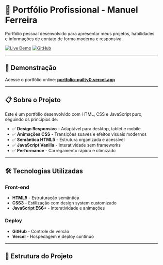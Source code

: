 # 💼 Portfólio Profissional - Manuel Ferreira

Portfólio pessoal desenvolvido para apresentar meus projetos, habilidades e informações de contato de forma moderna e responsiva.

[![Live Demo](https://img.shields.io/badge/Live-Demo-brightgreen)](https://portfolio-quilty0.vercel.app)
[![GitHub](https://img.shields.io/badge/GitHub-Repository-blue)](https://github.com/quilty0/portfolio)

---

## 🚀 Demonstração

Acesse o portfólio online: **[portfolio-quilty0.vercel.app](https://portfolio-quilty0.vercel.app)**

---

## 📋 Sobre o Projeto

Este é um portfólio desenvolvido com HTML, CSS e JavaScript puro, seguindo os princípios de:

- ✅ **Design Responsivo** - Adaptável para desktop, tablet e mobile
- ✅ **Animações CSS** - Transições suaves e efeitos visuais modernos
- ✅ **Semântica HTML5** - Estrutura organizada e acessível
- ✅ **JavaScript Vanilla** - Interatividade sem frameworks
- ✅ **Performance** - Carregamento rápido e otimizado

---

## 🛠️ Tecnologias Utilizadas

### Front-end
- **HTML5** - Estruturação semântica
- **CSS3** - Estilização com design system customizado
- **JavaScript ES6+** - Interatividade e animações

### Deploy
- **GitHub** - Controle de versão
- **Vercel** - Hospedagem e deploy contínuo

---

## 📁 Estrutura do Projeto


